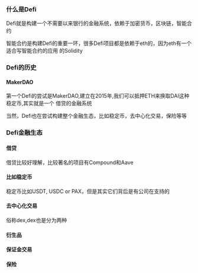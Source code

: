 ### 什么是Defi

Defi就是构建一个不需要以来银行的金融系统，依赖于加密货币，区块链，智能合约

智能合约是构建Defi的重要一环，很多Defi项目都是依赖于eth的，因为eth有一个适合写智能合约的应用
的Solidity

### Defi的历史

#### MakerDAO

第一个Defi的尝试是MakerDAO,建立在2015年,我们可以抵押ETH来换取DAI这种稳定币,其实就是一个
借贷的金融系统

当然，Defi也在尝试构建整个金融生态，比如稳定币，去中心化交易，保险等等

### Defi金融生态

#### 借贷

借贷比较好理解，比较著名的项目有Compound和Aave

#### 比如稳定币

稳定币比如USDT, USDC or PAX，但是其实它们背后是有公司在支持的

#### 去中心化交易

俗称dex,dex也是分为两种

#### 衍生品

#### 保证金交易

#### 保险
